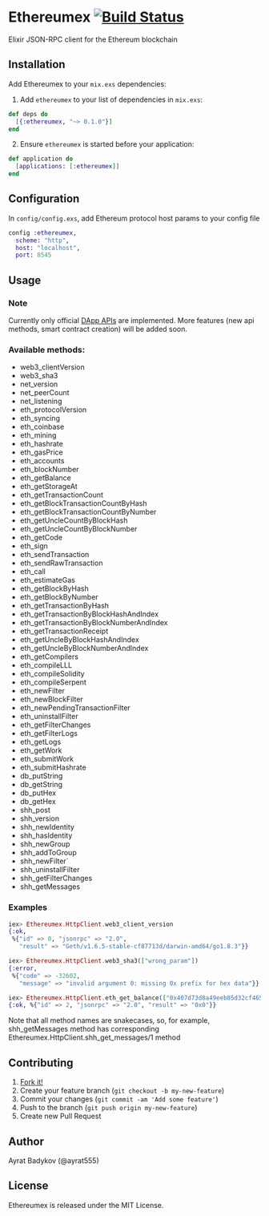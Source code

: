# Ethereumex [![Build Status](https://semaphoreci.com/api/v1/ayrat555/ethereumex/branches/master/badge.svg)](https://semaphoreci.com/ayrat555/ethereumex)

Elixir JSON-RPC client for the Ethereum blockchain

## Installation
Add Ethereumex to your `mix.exs` dependencies:

1. Add `ethereumex` to your list of dependencies in `mix.exs`:
```elixir
def deps do
  [{:ethereumex, "~> 0.1.0"}]
end
```

2. Ensure `ethereumex` is started before your application:

```elixir
def application do
  [applications: [:ethereumex]]
end
```

## Configuration

In `config/config.exs`, add Ethereum protocol host params to your config file

```elixir
config :ethereumex,
  scheme: "http",
  host: "localhost",
  port: 8545
```

## Usage

### Note
Currently only official [DApp APIs](https://github.com/ethereum/wiki/wiki/JSON-RPC) are implemented. More features (new api methods, smart contract creation) will be added soon.

### Available methods:

* web3_clientVersion
* web3_sha3
* net_version
* net_peerCount
* net_listening
* eth_protocolVersion
* eth_syncing
* eth_coinbase
* eth_mining
* eth_hashrate
* eth_gasPrice
* eth_accounts
* eth_blockNumber
* eth_getBalance
* eth_getStorageAt
* eth_getTransactionCount
* eth_getBlockTransactionCountByHash
* eth_getBlockTransactionCountByNumber
* eth_getUncleCountByBlockHash
* eth_getUncleCountByBlockNumber
* eth_getCode
* eth_sign
* eth_sendTransaction
* eth_sendRawTransaction
* eth_call
* eth_estimateGas
* eth_getBlockByHash
* eth_getBlockByNumber
* eth_getTransactionByHash
* eth_getTransactionByBlockHashAndIndex
* eth_getTransactionByBlockNumberAndIndex
* eth_getTransactionReceipt
* eth_getUncleByBlockHashAndIndex
* eth_getUncleByBlockNumberAndIndex
* eth_getCompilers
* eth_compileLLL
* eth_compileSolidity
* eth_compileSerpent
* eth_newFilter
* eth_newBlockFilter
* eth_newPendingTransactionFilter
* eth_uninstallFilter
* eth_getFilterChanges
* eth_getFilterLogs
* eth_getLogs
* eth_getWork
* eth_submitWork
* eth_submitHashrate
* db_putString
* db_getString
* db_putHex
* db_getHex
* shh_post
* shh_version
* shh_newIdentity
* shh_hasIdentity
* shh_newGroup
* shh_addToGroup
* shh_newFilter`
* shh_uninstallFilter
* shh_getFilterChanges
* shh_getMessages

### Examples

```elixir
iex> Ethereumex.HttpClient.web3_client_version
{:ok,
 %{"id" => 0, "jsonrpc" => "2.0",
   "result" => "Geth/v1.6.5-stable-cf87713d/darwin-amd64/go1.8.3"}}

iex> Ethereumex.HttpClient.web3_sha3(["wrong_param"])
{:error,
 %{"code" => -32602,
   "message" => "invalid argument 0: missing 0x prefix for hex data"}}

iex> Ethereumex.HttpClient.eth_get_balance(["0x407d73d8a49eeb85d32cf465507dd71d507100c1", "latest"])
{:ok, %{"id" => 2, "jsonrpc" => "2.0", "result" => "0x0"}}
```
Note that all method names are snakecases, so, for example, shh_getMessages method has corresponding Ethereumex.HttpClient.shh_get_messages/1 method

## Contributing

1. [Fork it!](http://github.com/ayrat555/ethereumex/fork)
2. Create your feature branch (`git checkout -b my-new-feature`)
3. Commit your changes (`git commit -am 'Add some feature'`)
4. Push to the branch (`git push origin my-new-feature`)
5. Create new Pull Request

## Author

Ayrat Badykov (@ayrat555)

## License

Ethereumex is released under the MIT License.
